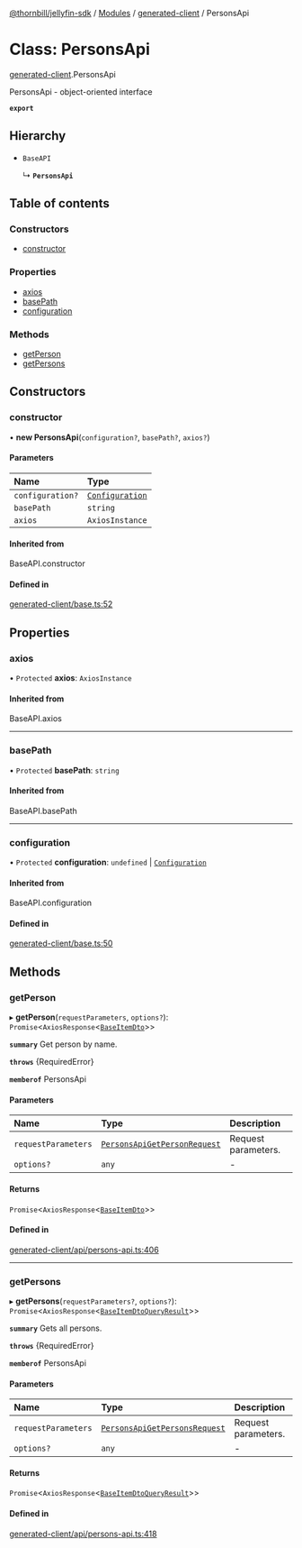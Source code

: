 [@thornbill/jellyfin-sdk](../README.md) / [Modules](../modules.md) / [generated-client](../modules/generated_client.md) / PersonsApi

# Class: PersonsApi

[generated-client](../modules/generated_client.md).PersonsApi

PersonsApi - object-oriented interface

**`export`**

## Hierarchy

- `BaseAPI`

  ↳ **`PersonsApi`**

## Table of contents

### Constructors

- [constructor](generated_client.PersonsApi.md#constructor)

### Properties

- [axios](generated_client.PersonsApi.md#axios)
- [basePath](generated_client.PersonsApi.md#basepath)
- [configuration](generated_client.PersonsApi.md#configuration)

### Methods

- [getPerson](generated_client.PersonsApi.md#getperson)
- [getPersons](generated_client.PersonsApi.md#getpersons)

## Constructors

### constructor

• **new PersonsApi**(`configuration?`, `basePath?`, `axios?`)

#### Parameters

| Name | Type |
| :------ | :------ |
| `configuration?` | [`Configuration`](generated_client.Configuration.md) |
| `basePath` | `string` |
| `axios` | `AxiosInstance` |

#### Inherited from

BaseAPI.constructor

#### Defined in

[generated-client/base.ts:52](https://github.com/thornbill/jellyfin-sdk-typescript/blob/b5d0506/src/generated-client/base.ts#L52)

## Properties

### axios

• `Protected` **axios**: `AxiosInstance`

#### Inherited from

BaseAPI.axios

___

### basePath

• `Protected` **basePath**: `string`

#### Inherited from

BaseAPI.basePath

___

### configuration

• `Protected` **configuration**: `undefined` \| [`Configuration`](generated_client.Configuration.md)

#### Inherited from

BaseAPI.configuration

#### Defined in

[generated-client/base.ts:50](https://github.com/thornbill/jellyfin-sdk-typescript/blob/b5d0506/src/generated-client/base.ts#L50)

## Methods

### getPerson

▸ **getPerson**(`requestParameters`, `options?`): `Promise`<`AxiosResponse`<[`BaseItemDto`](../interfaces/generated_client.BaseItemDto.md)\>\>

**`summary`** Get person by name.

**`throws`** {RequiredError}

**`memberof`** PersonsApi

#### Parameters

| Name | Type | Description |
| :------ | :------ | :------ |
| `requestParameters` | [`PersonsApiGetPersonRequest`](../interfaces/generated_client.PersonsApiGetPersonRequest.md) | Request parameters. |
| `options?` | `any` | - |

#### Returns

`Promise`<`AxiosResponse`<[`BaseItemDto`](../interfaces/generated_client.BaseItemDto.md)\>\>

#### Defined in

[generated-client/api/persons-api.ts:406](https://github.com/thornbill/jellyfin-sdk-typescript/blob/b5d0506/src/generated-client/api/persons-api.ts#L406)

___

### getPersons

▸ **getPersons**(`requestParameters?`, `options?`): `Promise`<`AxiosResponse`<[`BaseItemDtoQueryResult`](../interfaces/generated_client.BaseItemDtoQueryResult.md)\>\>

**`summary`** Gets all persons.

**`throws`** {RequiredError}

**`memberof`** PersonsApi

#### Parameters

| Name | Type | Description |
| :------ | :------ | :------ |
| `requestParameters` | [`PersonsApiGetPersonsRequest`](../interfaces/generated_client.PersonsApiGetPersonsRequest.md) | Request parameters. |
| `options?` | `any` | - |

#### Returns

`Promise`<`AxiosResponse`<[`BaseItemDtoQueryResult`](../interfaces/generated_client.BaseItemDtoQueryResult.md)\>\>

#### Defined in

[generated-client/api/persons-api.ts:418](https://github.com/thornbill/jellyfin-sdk-typescript/blob/b5d0506/src/generated-client/api/persons-api.ts#L418)

